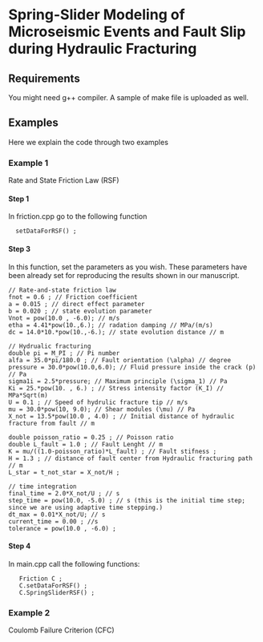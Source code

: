# Spring-Slider Modeling of Microseismic Events and Fault Slip during Hydraulic Fracturing

## Requirements
You might need g++ compiler. A sample of make file is uploaded as well.

## Examples
Here we explain the code through two examples

### Example 1
Rate and State Friction Law (RSF)

#### Step 1
In friction.cpp go to the following function

      setDataForRSF() ;
      
#### Step 3
In this function, set the parameters as you wish. These parameters have been already set for reproducing the results shown in our manuscript.

  	// Rate-and-state friction law
	fnot = 0.6 ; // Friction coefficient
	a = 0.015 ; // direct effect parameter
	b = 0.020 ; // state evolution parameter
	Vnot = pow(10.0 , -6.0); // m/s
	etha = 4.41*pow(10.,6.); // radation damping // MPa/(m/s)
  	dc = 14.0*10.*pow(10.,-6.); // state evolution distance // m
	
	// Hydrualic fracturing
	double pi = M_PI ; // Pi number
	alfa = 35.0*pi/180.0 ; // Fault orientation (\alpha) // degree
	pressure = 30.0*pow(10.0,6.0); // Fluid pressure inside the crack (p)  // Pa 
	sigma1i = 2.5*pressure; // Maximum principle (\sigma_1) // Pa
	Ki = 25.*pow(10. , 6.) ; // Stress intensity factor (K_I) // MPa*Sqrt(m) 
	U = 0.1 ; // Speed of hydrulic fracture tip // m/s
	mu = 30.0*pow(10, 9.0); // Shear modules (\mu) // Pa
	X_not = 13.5*pow(10.0 , 4.0) ; // Initial distance of hydraulic fracture from fault // m 

	double poisson_ratio = 0.25 ; // Poisson ratio
	double L_fault = 1.0 ; // Fault Lenght // m 
	K = mu/((1.0-poisson_ratio)*L_fault) ; // Fault stifness ;
	H = 1.3 ; // distance of fault center from Hydraulic fracturing path // m
	L_star = t_not_star = X_not/H ;

	// time integration
	final_time = 2.0*X_not/U ; // s
	step_time = pow(10.0, -5.0) ; // s (this is the initial time step; since we are using adaptive time stepping.)
	dt_max = 0.01*X_not/U; // s
	current_time = 0.00 ; //s
	tolerance = pow(10.0 , -6.0) ;

#### Step 4
In main.cpp call the following functions:

	   Friction C ;
	   C.setDataForRSF() ;
	   C.SpringSliderRSF() ;

### Example 2
Coulomb Failure Criterion (CFC)
